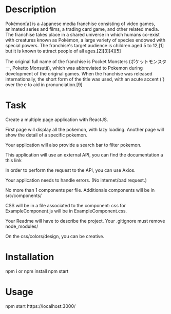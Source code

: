 # Description

Pokémon[a] is a Japanese media franchise consisting of video games, animated series and films, a trading card game, and other related media. The franchise takes place in a shared universe in which humans co-exist with creatures known as Pokémon, a large variety of species endowed with special powers. The franchise's target audience is children aged 5 to 12,[1] but it is known to attract people of all ages.[2][3][4][5]

The original full name of the franchise is Pocket Monsters (ポケットモンスター, Poketto Monsutā), which was abbreviated to Pokemon during development of the original games. When the franchise was released internationally, the short form of the title was used, with an acute accent (´) over the e to aid in pronunciation.[9]

# Task

Create a multiple page application with ReactJS.

First page will display all the pokemon, with lazy loading. Another page will show the detail of a specific pokemon.

Your application will also provide a search bar to filter pokemon.

This application will use an external API, you can find the documentation a this link

In order to perform the request to the API, you can use Axios.

Your application needs to handle errors. (No internet/bad request.)

No more than 1 components per file. Additionals components will be in src/components/

CSS will be in a file associated to the component: css for ExampleComponent.js will be in ExampleComponent.css.

Your Readme will have to describe the project. Your .gitignore must remove node_modules/

On the css/colors/design, you can be creative.

# Installation
npm i or npm install 
npm start

# Usage
npm start
https://localhost:3000/